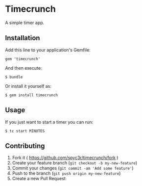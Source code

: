 # Timecrunch

A simple timer app.

## Installation

Add this line to your application's Gemfile:

    gem 'timecrunch'

And then execute:

    $ bundle

Or install it yourself as:

    $ gem install timecrunch

## Usage

If you just want to start a timer you can run:

    $ tc start MINUTES

## Contributing

1. Fork it ( https://github.com/spyc3r/timecrunch/fork )
2. Create your feature branch (`git checkout -b my-new-feature`)
3. Commit your changes (`git commit -am 'Add some feature'`)
4. Push to the branch (`git push origin my-new-feature`)
5. Create a new Pull Request

